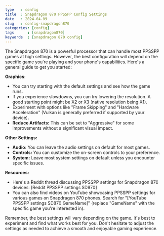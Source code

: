 ```yaml
---
type   : config
title  : Snapdragon 870 PPSSPP Config Settings
date   : 2024-04-09
slug   : config-snapdragon870
categories: [config]
tags      : [snapdragon870]
keywords  : [snapdragon 870 config]
---
```


The Snapdragon 870 is a powerful processor that can handle most PPSSPP games at high settings. However, the best configuration will depend on the specific game you're playing and your phone's capabilities. Here's a general guide to get you started:

**Graphics:**

* You can try starting with the default settings and see how the game runs.
* If you experience slowdowns, you can try lowering the resolution. A good starting point might be X2 or X3 (native resolution being X1).
* Experiment with options like "Frame Skipping" and "Hardware Acceleration" (Vulkan is generally preferred if supported by your device).
* **Reduce Artifacts:** This can be set to "Aggressive" for some improvements without a significant visual impact.

**Other Settings:**

* **Audio:**  You can leave the audio settings on default for most games.
* **Controls:** You can customize the on-screen controls to your preference.
* **System:** Leave most system settings on default unless you encounter specific issues.

**Resources:**

* Here's a Reddit thread discussing PPSSPP settings for Snapdragon 870 devices: [Reddit PPSSPP settings SD870]
* You can also find videos on YouTube showcasing PPSSPP settings for various games on Snapdragon 870 phones. Search for "[YouTube PPSSPP settings SD870 GameName]" (replace "GameName" with the specific game you're interested in).

Remember, the best settings will vary depending on the game. It's best to experiment and find what works best for you. Don't hesitate to adjust the settings as needed to achieve a smooth and enjoyable gaming experience.
